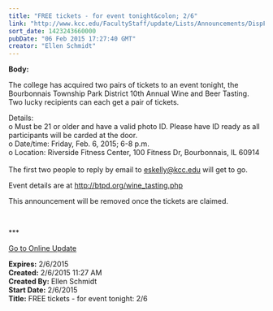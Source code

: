 ```yaml
---
title: "FREE tickets - for event tonight&colon; 2/6"
link: "http://www.kcc.edu/FacultyStaff/update/Lists/Announcements/DispForm.aspx?ID=1811"
sort_date: 1423243660000
pubDate: "06 Feb 2015 17:27:40 GMT"
creator: "Ellen Schmidt"
---
```


<div><b>Body:</b> <div class="ExternalClassD2BC6ECCCBCE4BA8A2A1C5E69D6F3E79"><p>​The college has acquired two pairs of tickets to an event tonight, the Bourbonnais Township Park District 10th Annual Wine and Beer Tasting.<br />Two lucky recipients can each get a pair of tickets. </p>
<p>Details:<br />o Must be 21 or older and have a valid photo ID. Please have ID ready as all participants will be carded at the door.<br />o Date/time: Friday, Feb. 6, 2015; 6-8 p.m.<br />o Location: Riverside Fitness Center, 100 Fitness Dr, Bourbonnais, IL 60914<br /><br />The first two people to reply by email to <a href="mailto:eskelly@kcc.edu">eskelly@kcc.edu</a> will get to go.</p>
<p>Event details are at <a href="http://btpd.org/wine_tasting.php">http://btpd.org/wine_tasting.php</a></p>
<p>This announcement will be removed once the tickets are claimed.</p>
<p> </p>
<p>***</p>
<p><a href="/update">Go to Online Update</a><br /></p></div></div>
<div><b>Expires:</b> 2/6/2015</div>
<div><b>Created:</b> 2/6/2015 11:27 AM</div>
<div><b>Created By:</b> Ellen Schmidt</div>
<div><b>Start Date:</b> 2/6/2015</div>
<div><b>Title:</b> FREE tickets - for event tonight: 2/6</div>
